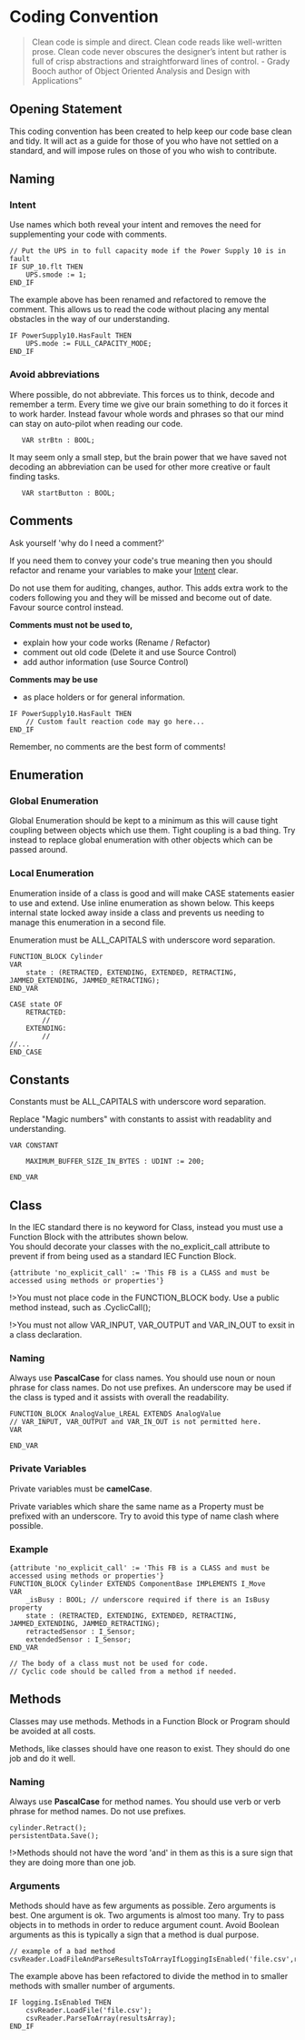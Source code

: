 # Coding Convention

> Clean code is simple and direct. Clean code reads like well-written prose. Clean code never obscures the designer’s intent but rather is full of crisp abstractions and straightforward lines of control. - Grady Booch author of Object Oriented Analysis and Design with Applications”

## Opening Statement

This coding convention has been created to help keep our code base clean and tidy. It will act as a guide for those of you who have not settled on a standard, and will impose rules on those of you who wish to contribute.

## Naming

### Intent

Use names which both reveal your intent and removes the need for supplementing your code with comments.

```example
// Put the UPS in to full capacity mode if the Power Supply 10 is in fault
IF SUP_10.flt THEN
	UPS.smode := 1;
END_IF
```

The example above has been renamed and refactored to remove the comment. This allows us to read the code without placing any mental obstacles in the way of our understanding.

```example
IF PowerSupply10.HasFault THEN
	UPS.mode := FULL_CAPACITY_MODE;
END_IF
```

### Avoid abbreviations

Where possible, do not abbreviate. This forces us to think, decode and remember a term. Every time we give our brain something to do it forces it to work harder. Instead favour whole words and phrases so that our mind can stay on auto-pilot when reading our code.

```example
   VAR strBtn : BOOL;
```

It may seem only a small step, but the brain power that we have saved not decoding an abbreviation can be used for other more creative or fault finding tasks.

```example
   VAR startButton : BOOL;
```

## Comments

Ask yourself 'why do I need a comment?'

If you need them to convey your code's true meaning then you should refactor and rename your variables to make your [Intent](?id=intent) clear.

Do not use them for auditing, changes, author. This adds extra work to the coders following you and they will be missed and become out of date. Favour source control instead.

**Comments must not be used to,**

- explain how your code works (Rename / Refactor)
- comment out old code (Delete it and use Source Control)
- add author information (use Source Control)

**Comments may be use**

- as place holders or for general information.

```example
IF PowerSupply10.HasFault THEN
	// Custom fault reaction code may go here...
END_IF
```

Remember, no comments are the best form of comments!

## Enumeration

### Global Enumeration

Global Enumeration should be kept to a minimum as this will cause tight coupling between objects which use them. Tight coupling is a bad thing. Try instead to replace global enumeration with other objects which can be passed around.

### Local Enumeration

Enumeration inside of a class is good and will make CASE statements easier to use and extend. Use inline enumeration as shown below. This keeps internal state locked away inside a class and prevents us needing to manage this enumeration in a second file.

Enumeration must be ALL_CAPITALS with underscore word separation.

```declaration
FUNCTION_BLOCK Cylinder
VAR
	state : (RETRACTED, EXTENDING, EXTENDED, RETRACTING, JAMMED_EXTENDING, JAMMED_RETRACTING);
END_VAR
```

```body
CASE state OF
	RETRACTED:
		//
	EXTENDING:
		//
//...
END_CASE
```

## Constants

Constants must be ALL_CAPITALS with underscore word separation.

Replace "Magic numbers" with constants to assist with readablity and understanding.

```example
VAR CONSTANT

	MAXIMUM_BUFFER_SIZE_IN_BYTES : UDINT := 200;

END_VAR
```

## Class

In the IEC standard there is no keyword for Class, instead you must use a Function Block with the attributes shown below.  
You should decorate your classes with the no_explicit_call attribute to prevent if from being used as a standard IEC Function Block.

```example
{attribute 'no_explicit_call' := 'This FB is a CLASS and must be accessed using methods or properties'}
```

!>You must not place code in the FUNCTION_BLOCK body. Use a public method instead, such as .CyclicCall();

!>You must not allow VAR_INPUT, VAR_OUTPUT and VAR_IN_OUT to exsit in a class declaration.

### Naming

Always use **PascalCase** for class names. You should use noun or noun phrase for class names. Do not use prefixes. An underscore may be used if the class is typed and it assists with overall the readability.

```example
FUNCTION_BLOCK AnalogValue_LREAL EXTENDS AnalogValue
// VAR_INPUT, VAR_OUTPUT and VAR_IN_OUT is not permitted here.
VAR

END_VAR
```

### Private Variables

Private variables must be **camelCase**.

Private variables which share the same name as a Property must be prefixed with an underscore. Try to avoid this type of name clash where possible.

### Example

```declaration
{attribute 'no_explicit_call' := 'This FB is a CLASS and must be accessed using methods or properties'}
FUNCTION_BLOCK Cylinder EXTENDS ComponentBase IMPLEMENTS I_Move
VAR
	_isBusy : BOOL; // underscore required if there is an IsBusy property
    state : (RETRACTED, EXTENDING, EXTENDED, RETRACTING, JAMMED_EXTENDING, JAMMED_RETRACTING);
	retractedSensor : I_Sensor;
	extendedSensor : I_Sensor;
END_VAR
```

```body
// The body of a class must not be used for code.
// Cyclic code should be called from a method if needed.
```

## Methods

Classes may use methods. Methods in a Function Block or Program should be avoided at all costs.

Methods, like classes should have one reason to exist. They should do one job and do it well.

### Naming

Always use **PascalCase** for method names. You should use verb or verb phrase for method names. Do not use prefixes.

```example
cylinder.Retract();
persistentData.Save();
```

!>Methods should not have the word 'and' in them as this is a sure sign that they are doing more than one job.

### Arguments

Methods should have as few arguments as possible. Zero arguments is best. One argument is ok. Two arguments is almost too many. Try to pass objects in to methods in order to reduce argument count. Avoid Boolean arguments as this is typically a sign that a method is dual purpose.

```example
// example of a bad method
csvReader.LoadFileAndParseResultsToArrayIfLoggingIsEnabled('file.csv',resultsArray,Logging.IsEnabled);
```

The example above has been refactored to divide the method in to smaller methods with smaller number of arguments.

```example
IF logging.IsEnabled THEN
	csvReader.LoadFile('file.csv');
	csvReader.ParseToArray(resultsArray);
END_IF
```
